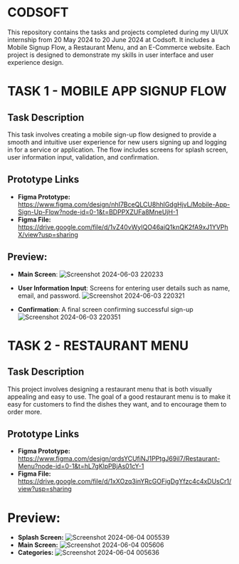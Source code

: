# CODSOFT
This repository contains the tasks and projects completed during my UI/UX internship from 20 May 2024 to 20 June 2024 at Codsoft. It includes a Mobile Signup Flow, a Restaurant Menu, and an E-Commerce website. Each project is designed to demonstrate my skills in user interface and user experience design.

# TASK 1 - MOBILE APP SIGNUP FLOW

## Task Description
This task involves creating a mobile sign-up flow designed to provide a smooth and intuitive user experience for new users signing up and logging in for a service or application. The flow includes screens for splash screen, user information input, validation, and confirmation.

## Prototype Links
- **Figma Prototype:** https://www.figma.com/design/nhI7BceQLCU8hhlGdgHjvL/Mobile-App-Sign-Up-Flow?node-id=0-1&t=BDPPXZUFa8MneUjH-1
- **Figma File:** https://drive.google.com/file/d/1vZ40vWyIQO46aiQ1knQK2fA9xJ1YVPhX/view?usp=sharing

## Preview:
- **Main Screen**:
  ![Screenshot 2024-06-03 220233](https://github.com/rockstar-narmu/CODSOFT/assets/143437598/10211bdb-9246-4cc2-88fe-a7be998dff17)

- **User Information Input**: Screens for entering user details such as name, email, and password.
  ![Screenshot 2024-06-03 220321](https://github.com/rockstar-narmu/CODSOFT/assets/143437598/e0b461ea-b3bb-4c7f-9403-553e26ac9d80)

- **Confirmation**: A final screen confirming successful sign-up
  ![Screenshot 2024-06-03 220351](https://github.com/rockstar-narmu/CODSOFT/assets/143437598/10a8422c-82ce-43a3-8979-db1c72860d6a)



# TASK 2 - RESTAURANT MENU

## Task Description

This project involves designing a restaurant menu that is both visually appealing and easy to use. The goal of a good restaurant menu is to make it easy for customers to find the dishes they want, and to encourage them to order more.

## Prototype Links
- **Figma Prototype:** https://www.figma.com/design/qrdsYCUfiNJ1PPtgJ69iI7/Restaurant-Menu?node-id=0-1&t=hL7gKlpPBjAs01cY-1
- **Figma File:** https://drive.google.com/file/d/1xXOzq3inYRcGOFigDgYfzc4c4xDUsCr1/view?usp=sharing

# Preview:
- **Splash Screen:** ![Screenshot 2024-06-04 005539](https://github.com/rockstar-narmu/CODSOFT/assets/143437598/8b92fca9-aa17-420d-8bf0-f138a2682eee)
- **Main Screen:** ![Screenshot 2024-06-04 005606](https://github.com/rockstar-narmu/CODSOFT/assets/143437598/b48145da-7653-46fe-b37c-76cdbff77d56)
- **Categories:** ![Screenshot 2024-06-04 005636](https://github.com/rockstar-narmu/CODSOFT/assets/143437598/cd435aad-539f-4a72-b4d8-ac858a575cd3)

